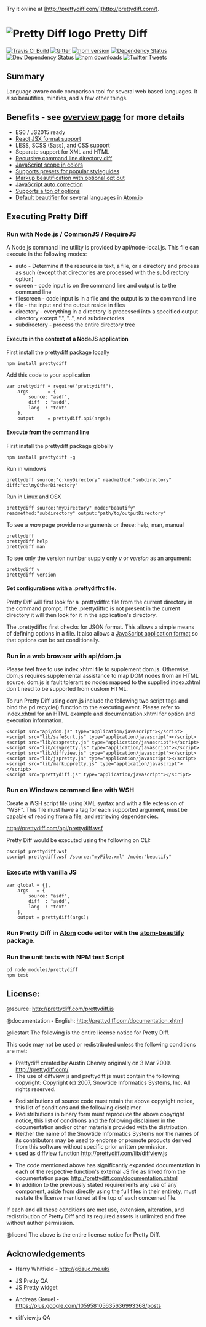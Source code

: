 Try it online at [http://prettydiff.com/](http://prettydiff.com/).

# ![Pretty Diff logo](http://prettydiff.com/images/pdlogoxs.svg) Pretty Diff

[![Travis CI Build](https://travis-ci.org/prettydiff/prettydiff.svg)](https://travis-ci.org/prettydiff/prettydiff)
[![Gitter](https://badges.gitter.im/Join%20Chat.svg)](https://gitter.im/prettydiff/prettydiff?utm_source=badge&utm_medium=badge&utm_campaign=pr-badge&utm_content=badge)
[![npm version](https://badge.fury.io/js/prettydiff.svg)](https://www.npmjs.com/package/prettydiff)
[![Dependency Status](https://david-dm.org/prettydiff/prettydiff.svg)](https://david-dm.org/prettydiff/prettydiff)
[![Dev Dependency Status](https://david-dm.org/prettydiff/prettydiff/dev-status.svg)](https://david-dm.org/prettydiff/prettydiff/dev-status.svg)
[![npm downloads](https://img.shields.io/npm/dm/prettydiff.svg)](https://www.npmjs.com/package/prettydiff)
[![Twitter Tweets](https://img.shields.io/twitter/url/http/prettydiff.com.svg?style=social)](https://twitter.com/intent/tweet?text=Handy%20web%20development%20tool:%20%20url=http%3A%2F%2Fprettydiff.com)

## Summary

Language aware code comparison tool for several web based languages. It also beautifies, minifies, and a few other things.

## Benefits - see [overview page](http://prettydiff.com/overview.xhtml) for more details

* ES6 / JS2015 ready
* [React JSX format support](http://prettydiff.com/guide/react_jsx.xhtml)
* LESS, SCSS (Sass), and CSS support
* Separate support for XML and HTML
* [Recursive command line directory diff](http://prettydiff.com/guide/diffcli.xhtml)
* [JavaScript scope in colors](http://prettydiff.com/guide/jshtml.xhtml)
* [Supports presets for popular styleguides](http://prettydiff.com/guide/styleguide.xhtml)
* [Markup beautification with optional opt out](http://prettydiff.com/guide/tag_ignore.xhtml)
* [JavaScript auto correction](http://prettydiff.com/guide/jscorrect.xhtml)
* [Supports a ton of options](http://prettydiff.com/documentation.php#function_properties)
* [Default beautifier](https://atom.io/packages/atom-beautify/) for several languages in [Atom.io](https://atom.io/)

## Executing Pretty Diff

### Run with Node.js / CommonJS / RequireJS

A Node.js command line utility is provided by api/node-local.js.  This file can execute in the following modes:

* auto - Determine if the resource is text, a file, or a directory and process as such (except that directories are processed with the subdirectory option)
* screen - code input is on the command line and output is to the command line
* filescreen - code input is in a file and the output is to the command line
* file - the input and the output reside in files
* directory - everything in a directory is processed into a specified output directory except ".", "..", and subdirectories
* subdirectory - process the entire directory tree

#### Execute in the context of a NodeJS application

First install the prettydiff package locally

    npm install prettydiff

Add this code to your application

    var prettydiff = require("prettydiff"),
        args       = {
            source: "asdf",
            diff  : "asdd",
            lang  : "text"
        },
        output     = prettydiff.api(args);

#### Execute from the command line

First install the prettydiff package globally

    npm install prettydiff -g

Run in windows

    prettydiff source:"c:\myDirectory" readmethod:"subdirectory" diff:"c:\myOtherDirectory"

Run in Linux and OSX

    prettydiff source:"myDirectory" mode:"beautify" readmethod:"subdirectory" output:"path/to/outputDirectory"

To see a *man* page provide no arguments or these: help, man, manual

    prettydiff
    prettydiff help
    prettydiff man

To see only the version number supply only *v* or *version* as an argument:

    prettydiff v
    prettydiff version

#### Set configurations with a **.prettydiffrc** file.

Pretty Diff will first look for a .prettydiffrc file from the current directory in the command prompt. If the .prettydiffrc is not present in the current directory it will then look for it in the application's directory.

The .prettydiffrc first checks for JSON format. This allows a simple means of defining options in a file. It also allows a [JavaScript application format](http://prettydiff.com/.prettydiffrc) so that options can be set conditionally.

### Run in a web browser with api/dom.js

Please feel free to use index.xhtml file to supplement dom.js.  Otherwise, dom.js requires supplemental assistance to map DOM nodes from an HTML source.  dom.js is fault tolerant so nodes mapped to the supplied index.xhtml don't need to be supported from custom HTML.

To run Pretty Diff using dom.js include the following two script tags and bind the pd.recycle() function to the executing event.  Please refer to index.xhtml for an HTML example and documentation.xhtml for option and execution information.

    <script src="api/dom.js" type="application/javascript"></script>
    <script src="lib/safeSort.js" type="application/javascript"></script>
    <script src="lib/csspretty.js" type="application/javascript"></script>
    <script src="lib/csvpretty.js" type="application/javascript"></script>
    <script src="lib/diffview.js" type="application/javascript"></script>
    <script src="lib/jspretty.js" type="application/javascript"></script>
    <script src="lib/markuppretty.js" type="application/javascript"></script>
    <script src="prettydiff.js" type="application/javascript"></script>

### Run on Windows command line with WSH

Create a WSH script file using XML syntax and with a file extension of
"WSF".  This file must have a tag for each supported argument, must be
capable of reading from a file, and retrieving dependencies.

http://prettydiff.com/api/prettydiff.wsf

Pretty Diff would be executed using the following on CLI:

    cscript prettydiff.wsf
    cscript prettydiff.wsf /source:"myFile.xml" /mode:"beautify"

### Execute with vanilla JS

    var global = {},
        args   = {
            source: "asdf",
            diff  : "asdd",
            lang  : "text"
        },
        output = prettydiff(args);

### Run Pretty Diff in [Atom](https://atom.io/) code editor with the [atom-beautify](https://atom.io/packages/atom-beautify) package.

### Run the unit tests with NPM test Script

    cd node_modules/prettydiff
    npm test

## License:

 @source: http://prettydiff.com/prettydiff.js

 @documentation - English: http://prettydiff.com/documentation.xhtml

 @licstart  The following is the entire license notice for Pretty Diff.

 This code may not be used or redistributed unless the following
 conditions are met:

 * Prettydiff created by Austin Cheney originally on 3 Mar 2009.
 http://prettydiff.com/
 * The use of diffview.js and prettydiff.js must contain the following
 copyright:
 Copyright (c) 2007, Snowtide Informatics Systems, Inc.
 All rights reserved.
  - Redistributions of source code must retain the above copyright
 notice, this list of conditions and the following disclaimer.
  - Redistributions in binary form must reproduce the above copyright
 notice, this list of conditions and the following disclaimer in the
 documentation and/or other materials provided with the
 distribution.
  - Neither the name of the Snowtide Informatics Systems nor the
 names of its contributors may be used to endorse or promote products
 derived from this software without specific prior written
 permission.
  - used as diffview function
  http://prettydiff.com/lib/diffview.js
* The code mentioned above has significantly expanded documentation in
 each of the respective function's external JS file as linked from the
 documentation page:
 http://prettydiff.com/documentation.xhtml
 * In addition to the previously stated requirements any use of any
 component, aside from directly using the full files in their entirety,
 must restate the license mentioned at the top of each concerned file.

 If each and all these conditions are met use, extension, alteration,
 and redistribution of Pretty Diff and its required assets is unlimited
 and free without author permission.

 @licend  The above is the entire license notice for Pretty Diff.

## Acknowledgements

 * Harry Whitfield - http://g6auc.me.uk/
  - JS Pretty QA
  - JS Pretty widget
 * Andreas Greuel - https://plus.google.com/105958105635636993368/posts
  - diffview.js QA
